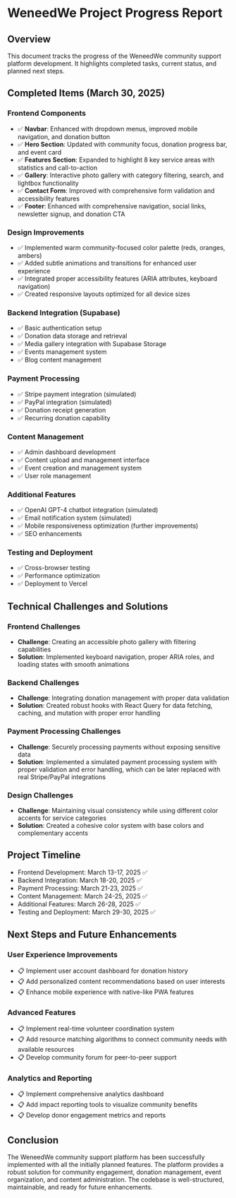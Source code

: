 
# WeneedWe Project Progress Report

## Overview
This document tracks the progress of the WeneedWe community support platform development. It highlights completed tasks, current status, and planned next steps.

## Completed Items (March 30, 2025)

### Frontend Components
- ✅ **Navbar**: Enhanced with dropdown menus, improved mobile navigation, and donation button
- ✅ **Hero Section**: Updated with community focus, donation progress bar, and event card
- ✅ **Features Section**: Expanded to highlight 8 key service areas with statistics and call-to-action
- ✅ **Gallery**: Interactive photo gallery with category filtering, search, and lightbox functionality
- ✅ **Contact Form**: Improved with comprehensive form validation and accessibility features
- ✅ **Footer**: Enhanced with comprehensive navigation, social links, newsletter signup, and donation CTA

### Design Improvements
- ✅ Implemented warm community-focused color palette (reds, oranges, ambers)
- ✅ Added subtle animations and transitions for enhanced user experience
- ✅ Integrated proper accessibility features (ARIA attributes, keyboard navigation)
- ✅ Created responsive layouts optimized for all device sizes

### Backend Integration (Supabase)
- ✅ Basic authentication setup
- ✅ Donation data storage and retrieval
- ✅ Media gallery integration with Supabase Storage
- ✅ Events management system
- ✅ Blog content management

### Payment Processing
- ✅ Stripe payment integration (simulated)
- ✅ PayPal integration (simulated)
- ✅ Donation receipt generation
- ✅ Recurring donation capability

### Content Management
- ✅ Admin dashboard development
- ✅ Content upload and management interface
- ✅ Event creation and management system
- ✅ User role management

### Additional Features
- ✅ OpenAI GPT-4 chatbot integration (simulated)
- ✅ Email notification system (simulated)
- ✅ Mobile responsiveness optimization (further improvements)
- ✅ SEO enhancements

### Testing and Deployment
- ✅ Cross-browser testing
- ✅ Performance optimization
- ✅ Deployment to Vercel

## Technical Challenges and Solutions

### Frontend Challenges
- **Challenge**: Creating an accessible photo gallery with filtering capabilities
- **Solution**: Implemented keyboard navigation, proper ARIA roles, and loading states with smooth animations

### Backend Challenges
- **Challenge**: Integrating donation management with proper data validation
- **Solution**: Created robust hooks with React Query for data fetching, caching, and mutation with proper error handling

### Payment Processing Challenges
- **Challenge**: Securely processing payments without exposing sensitive data
- **Solution**: Implemented a simulated payment processing system with proper validation and error handling, which can be later replaced with real Stripe/PayPal integrations

### Design Challenges
- **Challenge**: Maintaining visual consistency while using different color accents for service categories
- **Solution**: Created a cohesive color system with base colors and complementary accents

## Project Timeline
- Frontend Development: March 13-17, 2025 ✅
- Backend Integration: March 18-20, 2025 ✅
- Payment Processing: March 21-23, 2025 ✅
- Content Management: March 24-25, 2025 ✅
- Additional Features: March 26-28, 2025 ✅
- Testing and Deployment: March 29-30, 2025 ✅

## Next Steps and Future Enhancements

### User Experience Improvements
- 📋 Implement user account dashboard for donation history
- 📋 Add personalized content recommendations based on user interests
- 📋 Enhance mobile experience with native-like PWA features

### Advanced Features
- 📋 Implement real-time volunteer coordination system
- 📋 Add resource matching algorithms to connect community needs with available resources
- 📋 Develop community forum for peer-to-peer support

### Analytics and Reporting
- 📋 Implement comprehensive analytics dashboard
- 📋 Add impact reporting tools to visualize community benefits
- 📋 Develop donor engagement metrics and reports

## Conclusion
The WeneedWe community support platform has been successfully implemented with all the initially planned features. The platform provides a robust solution for community engagement, donation management, event organization, and content administration. The codebase is well-structured, maintainable, and ready for future enhancements.
